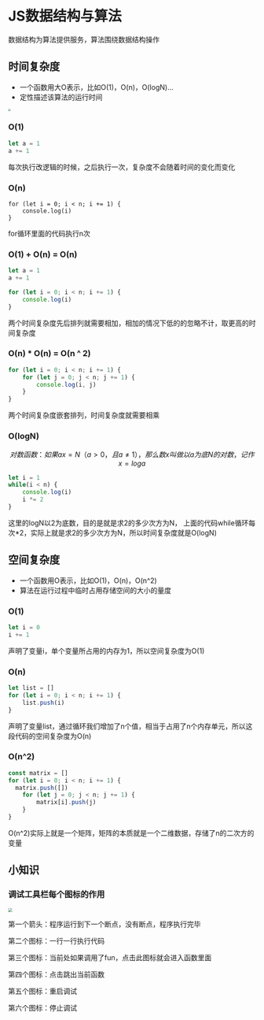 # JS数据结构与算法



数据结构为算法提供服务，算法围绕数据结构操作



## 时间复杂度

- 一个函数用大O表示，比如O(1)，O(n)，O(logN)...
- 定性描述该算法的运行时间

<img src="http://www.vkcyan.top/FjHw8lvXEnVrgeNMLJ15aEQWZX7G.png" style="zoom:30%;" />

### O(1) 

```js
let a = 1
a += 1
```

每次执行改逻辑的时候，之后执行一次，复杂度不会随着时间的变化而变化

### O(n)

```
for (let i = 0; i < n; i += 1) {
	console.log(i)
}
```

for循环里面的代码执行n次



### O(1)  + O(n) = O(n)

```js
let a = 1
a += 1

for (let i = 0; i < n; i += 1) {
	console.log(i)
}
```

两个时间复杂度先后排列就需要相加，相加的情况下低的的忽略不计，取更高的时间复杂度



### O(n)  * O(n) = O(n ^ 2)

```js
for (let i = 0; i < n; i += 1) {
	for (let j = 0; j < n; j += 1) {
		console.log(i, j)
	}
}
```

两个时间复杂度嵌套排列，时间复杂度就需要相乘



### O(logN)

$$
对数函数：如果ax=N（a>0，且a≠1），那么数x叫做以a为底N的对数，记作x=loga
$$

```js
let i = 1
while(i < n) {
	console.log(i)
	i *= 2
}
```

这里的logN以2为底数，目的是就是求2的多少次方为N，  上面的代码while循环每次*2，实际上就是求2的多少次方为N，所以时间复杂度就是O(logN)





## 空间复杂度

- 一个函数用O表示，比如O(1)，O(n)，O(n^2)
- 算法在运行过程中临时占用存储空间的大小的量度



### O(1)

```js
let i = 0
i += 1
```

声明了变量i，单个变量所占用的内存为1，所以空间复杂度为O(1)



### O(n)

```js
let list = []
for (let i = 0; i < n; i += 1) {
	list.push(i)
}
```

声明了变量list，通过循环我们增加了n个值，相当于占用了n个内存单元，所以这段代码的空间复杂度为O(n)



### O(n^2)

```js
const matrix = []
for (let i = 0; i < n; i += 1) {
  matrix.push([])
	for (let j = 0; j < n; j += 1) {
		matrix[i].push(j)
	}
}
```

O(n^2)实际上就是一个矩阵，矩阵的本质就是一个二维数据，存储了n的二次方的变量



## 小知识

### 调试工具栏每个图标的作用

<img src="http://www.vkcyan.top/FvPzD6xek5NzfA-Sa2wAfTKkT8nH.png" style="zoom:50%;" />

第一个箭头：程序运行到下一个断点，没有断点，程序执行完毕

第二个图标：一行一行执行代码

第三个图标：当前处如果调用了fun，点击此图标就会进入函数里面

第四个图标：点击跳出当前函数

第五个图标：重启调试

第六个图标：停止调试
